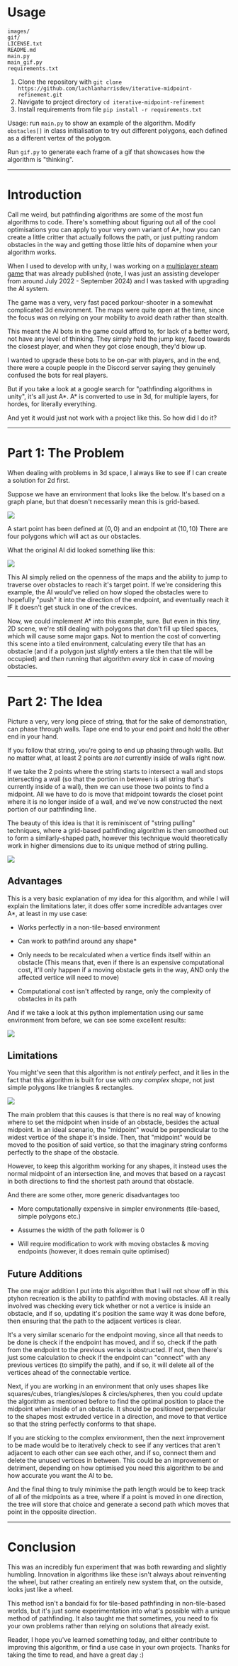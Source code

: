 # Usage

```
images/
gif/
LICENSE.txt
README.md
main.py
main_gif.py
requirements.txt
```
1. Clone the repository with `git clone https://github.com/lachlanharrisdev/iterative-midpoint-refinement.git`
2. Navigate to project directory `cd iterative-midpoint-refinement`
3. Install requirements from file `pip install -r requirements.txt`

Usage: run `main.py` to show an example of the algorithm. Modify `obstacles[]` in class initialisation to try out different polygons, each defined as a different vertex of the polygon.

Run `gif.py` to generate each frame of a gif that showcases how the algorithm is "thinking".

---

# Introduction

Call me weird, but pathfinding algorithms are some of the most fun algorithms to code. There's something about figuring out all of the cool optimisations you can apply to your very own variant of A*, how you can create a little critter that actually follows the path, or just putting random obstacles in the way and getting those little hits of dopamine when your algorithm works.

When I used to develop with unity, I was working on a [multiplayer steam game](https://store.steampowered.com/app/1190150/Paint_Warfare/) that was already published (note, I was just an assisting developer from around July 2022 - September 2024) and I was tasked with upgrading the AI system.

The game was a very, very fast paced parkour-shooter in a somewhat complicated 3d environment. The maps were quite open at the time, since the focus was on relying on your mobility to avoid death rather than stealth.

This meant the AI bots in the game could afford to, for lack of a better word, not have any level of thinking. They simply held the jump key, faced towards the closest player, and when they got close enough, they'd blow up.

I wanted to upgrade these bots to be on-par with players, and in the end, there were a couple people in the Discord server saying they genuinely confused the bots for real players.

But if you take a look at a google search for "pathfinding algorithms in unity", it's all just A*. A* is converted to use in 3d, for multiple layers, for hordes, for literally everything.

And yet it would just not work with a project like this. So how did I do it?

---

# Part 1: The Problem

When dealing with problems in 3d space, I always like to see if I can create a solution for 2d first.

Suppose we have an environment that looks like the below. It's based on a graph plane, but that doesn't necessarily mean this is grid-based.

![](images/Fig1_Environment.png)

A start point has been defined at $(0, 0)$ and an endpoint at $(10, 10)$ There are four polygons which will act as our obstacles.

What the original AI did looked something like this:

![](images/Fig2_Direct.png)

This AI simply relied on the openness of the maps and the ability to jump to traverse over obstacles to reach it's target point. If we're considering this example, the AI would've relied on how sloped the obstacles were to hopefully "push" it into the direction of the endpoint, and eventually reach it IF it doesn't get stuck in one of the crevices.

Now, we could implement A* into this example, sure. But even in this tiny, 2D scene, we're still dealing with polygons that don't fill up tiled spaces, which will cause some major gaps. Not to mention the cost of converting this scene into a tiled environment, calculating every tile that has an obstacle (and if a polygon just *slightly* enters a tile then that tile will be occupied) and *then* running that algorithm *every tick* in case of moving obstacles.

---

# Part 2: The Idea

Picture a very, very long piece of string, that for the sake of demonstration, can phase through walls. Tape one end to your end point and hold the other end in your hand.

If you follow that string, you're going to end up phasing through walls. But no matter what, at least 2 points are *not* currently inside of walls right now.

If we take the 2 points where the string starts to intersect a wall and stops intersecting a wall (so that the portion in between is all string that's currently inside of a wall), then we can use those two points to find a midpoint. All we have to do is move that midpoint towards the closet point where it is no longer inside of a wall, and we've now constructed the next portion of our pathfinding line.

The beauty of this idea is that it is reminiscent of "string pulling" techniques, where a grid-based pathfinding algorithm is then smoothed out to form a similarly-shaped path, however this technique would theoretically work in higher dimensions due to its unique method of string pulling.

![](images/Fig5_Gif.gif)

## Advantages

This is a very basic explanation of my idea for this algorithm, and while I will explain the limitations later, it does offer some incredible advantages over A*, at least in my use case:

- Works perfectly in a non-tile-based environment
  
- Can work to pathfind around any shape\*
  
- Only needs to be recalculated when a vertice finds itself within an obstacle (This means that, even if there is an expensive computational cost, it'll only happen if a moving obstacle gets in the way, AND only the affected vertice will need to move)
  
- Computational cost isn't affected by range, only the complexity of obstacles in its path
  

And if we take a look at this python implementation using our same environment from before, we can see some excellent results:

![](images/Fig3_Actual.png)

## Limitations

You might've seen that this algorithm is not *entirely* perfect, and it lies in the fact that this algorithm is built for use with *any complex shape*, not just simple polygons like triangles & rectangles.

![](images/Fig4_Limitations.png)

The main problem that this causes is that there is no real way of knowing where to set the midpoint when inside of an obstacle, besides the actual midpoint. In an ideal scenario, the "midpoint" would be perpendicular to the widest vertice of the shape it's inside. Then, that "midpoint" would be moved to the position of said vertice, so that the imaginary string conforms perfectly to the shape of the obstacle.

However, to keep this algorithm working for any shapes, it instead uses the normal midpoint of an intersection line, and moves that based on a raycast in both directions to find the shortest path around that obstacle.

And there are some other, more generic disadvantages too

- More computationally expensive in simpler environments (tile-based, simple polygons etc.)
  
- Assumes the width of the path follower is 0
  
- Will require modification to work with moving obstacles & moving endpoints (however, it does remain quite optimised)
  

## Future Additions

The one major addition I put into this algorithm that I will not show off in this ptyhon recreation is the ability to pathfind with moving obstacles. All it really involved was checking every tick whether or not a vertice is inside an obstacle, and if so, updating it's position the same way it was done before, then ensuring that the path to the adjacent vertices is clear.

It's a very similar scenario for the endpoint moving, since all that needs to be done is check if the endpoint has moved, and if so, check if the path from the endpoint to the previous vertex is obstructed. If not, then there's just some calculation to check if the endpoint can "connect" with any previous vertices (to simplify the path), and if so, it will delete all of the vertices ahead of the connectable vertice.

Next, if you are working in an environment that only uses shapes like squares/cubes, triangles/slopes & circles/spheres, then you could update the algorithm as mentioned before to find the optimal position to place the midpoint when inside of an obstacle. It should be positioned perpendicular to the shapes most extruded vertice in a direction, and move to that vertice so that the string perfectly conforms to that shape.

If you are sticking to the complex environment, then the next improvement to be made would be to iteratively check to see if any vertices that aren't adjacent to each other can see each other, and if so, connect them and delete the unused vertices in between. This could be an improvement or detriment, depending on how optimised you need this algorithm to be and how accurate you want the AI to be.

And the final thing to truly minimise the path length would be to keep track of all of the midpoints as a tree, where if a point is moved in one direction, the tree will store that choice and generate a second path which moves that point in the opposite direction.

---

# Conclusion

This was an incredibly fun experiment that was both rewarding and slightly humbling. Innovation in algorithms like these isn't always about reinventing the wheel, but rather creating an entirely new system that, on the outside, looks just like a wheel.

This method isn't a bandaid fix for tile-based pathfinding in non-tile-based worlds, but it's just some experimentation into what's possible with a unique method of pathfinding. It also taught me that sometimes, you need to fix your own problems rather than relying on solutions that already exist.

Reader, I hope you've learned something today, and either contribute to improving this algorithm, or find a use case in your own projects. Thanks for taking the time to read, and have a great day :)
